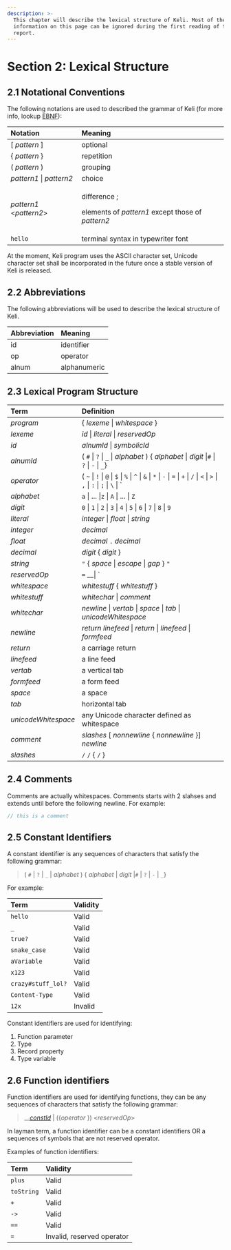 ```yaml
---
description: >-
  This chapter will describe the lexical structure of Keli. Most of the
  information on this page can be ignored during the first reading of this
  report.
---
```


# Section 2: Lexical Structure

## 2.1 Notational Conventions

The following notations are used to described the grammar of Keli \(for more info, lookup [EBNF](https://en.wikipedia.org/wiki/Extended_Backus–Naur_form)\):

<table>
  <thead>
    <tr>
      <th style="text-align:left">Notation</th>
      <th style="text-align:left">Meaning</th>
    </tr>
  </thead>
  <tbody>
    <tr>
      <td style="text-align:left">[ <em>pattern </em>]</td>
      <td style="text-align:left">optional</td>
    </tr>
    <tr>
      <td style="text-align:left">{ <em>pattern </em>}</td>
      <td style="text-align:left">repetition</td>
    </tr>
    <tr>
      <td style="text-align:left">( <em>pattern </em>)</td>
      <td style="text-align:left">grouping</td>
    </tr>
    <tr>
      <td style="text-align:left"><em>pattern1 </em>| <em>pattern2</em>
      </td>
      <td style="text-align:left">choice</td>
    </tr>
    <tr>
      <td style="text-align:left"><em>pattern1</em>
        <<em>pattern2</em>></td>
      <td style="text-align:left">
        <p>difference ;</p>
        <p>elements of <em>pattern1</em> except those of <em>pattern2</em>
        </p>
      </td>
    </tr>
    <tr>
      <td style="text-align:left"><code>hello</code>
      </td>
      <td style="text-align:left">terminal syntax in typewriter font</td>
    </tr>
  </tbody>
</table>At the moment, Keli program uses the ASCII character set, Unicode character set shall be incorporated in the future once a stable version of Keli is released.

## 2.2 Abbreviations

The following abbreviations will be used to describe the lexical structure of Keli.

| Abbreviation | Meaning |
| :--- | :--- |
| id | identifier |
| op | operator |
| alnum | alphanumeric |

## 2.3 Lexical Program Structure

| Term | Definition |
| :--- | :--- |
| _program_ |  { _lexeme_ \| _whitespace_ } |
| _lexeme_ | _id_  \| _literal_ \| _reservedOp_  |
| _id_ | _alnumId_ \| _symbolicId_ |
| _alnumId_ | \( `#` \| `?` \| `_` \| _alphabet_ \) { _alphabet_ \| _digit_ \|`#` \| `?` \| `-` \| `_`} |
| _operator_ | \( `~` \| `!` \| `@` \| `$` \| `%` \| `^` \| `&` \| `*` \| `-` \| `=` \| `+` \| `/` \| `<` \| `>` \| `,` \| `:` \| `;` \| `\` \| `|`  |
| _alphabet_ | `a` \| ... \|`z` \| `A` \| ... \| `Z` |
| _digit_ | `0` \| `1` \| `2` \| `3` \| `4` \| `5` \| `6` \| `7` \| `8` \| `9` |
| _literal_ | _integer_ \| _float_ \| _string_ |
| _integer_ | _decimal_ |
| _float_ | _decimal_ `.` _decimal_ |
| _decimal_ | _digit_ { _digit_ }  |
| _string_ | `"` { _space_ \| _escape_ \| _gap_ } `"` |
| _reservedOp_ | `=` __\| `|` \| `{` \| `}` \| `(` \| `)` \| `.` \| `"` |
| _whitespace_ | _whitestuff_ { _whitestuff_ } |
| _whitestuff_ | _whitechar_ \| _comment_  |
| _whitechar_ | _newline_ \| _vertab_ \| _space_ \| _tab_ \| _unicodeWhitespace_ |
| _newline_ | _return linefeed_ \| _return_ \| _linefeed_ \| _formfeed_  |
| _return_ | a carriage return |
| _linefeed_ | a line feed |
| _vertab_ | a vertical tab |
| _formfeed_ | a form feed |
| _space_ | a space  |
| _tab_ | horizontal tab |
| _unicodeWhitespace_ | any Unicode character defined as whitespace |
| _comment_ | _slashes_ \[ _nonnewline_ { _nonnewline_ }\] _newline_ |
| _slashes_ | `/` `/` { `/` } |

## 2.4 Comments

Comments are actually whitespaces. Comments starts with 2 slahses and extends until before the following newline. For example:

```java
// this is a comment
```

## 2.5 Constant Identifiers 

A constant identifier is any sequences of characters that satisfy the following grammar:

> \( `#` \| `?` \| `_` \| _alphabet_ \) { _alphabet_ \| _digit_ \|`#` \| `?` \| `-` \| `_`}

For example:

| Term | Validity |
| :--- | :--- |
| `hello` | Valid |
| `_` | Valid |
| `true?` | Valid |
| `snake_case` | Valid |
| `aVariable` | Valid |
| `x123` | Valid |
| `crazy#stuff_lol?` | Valid |
| `Content-Type` | Valid |
| `12x` | Invalid |

Constant identifiers are used for identifying:

1. Function parameter 
2. Type 
3. Record property 
4. Type variable 

## 2.6 Function identifiers

Function identifiers are used for identifying functions, they can be any sequences of characters that satisfy the following grammar:

> \_\_[_constId_](chapter-2-lexical-structure.md#2-5-constant-identifiers)  \| \({_operator_ }\) &lt;_reservedOp_&gt;

In layman term, a function identifier can be a constant identifiers OR a sequences of symbols that are not reserved operator.

Examples of function identifiers:

| Term | Validity |
| :--- | :--- |
| `plus` | Valid |
| `toString` | Valid |
| `+` | Valid |
| `->` | Valid |
| `==` | Valid |
| `=` | Invalid, reserved operator |

